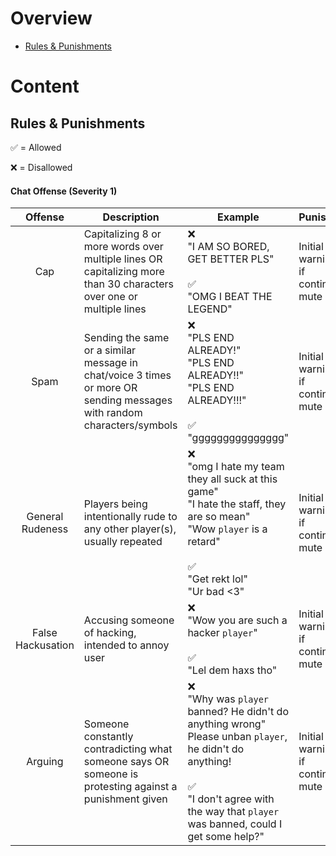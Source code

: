 # Overview

- [Rules & Punishments](#chat-offense-severity-1)


# Content

## Rules & Punishments

:white_check_mark: = Allowed  

:x: = Disallowed



#### Chat Offense (Severity 1)

|      Offense      |                                                      Description                                                       |                                                                                                                   Example                                                                                                                    |                Punishment                |
|:-----------------:| ---------------------------------------------------------------------------------------------------------------------- | -------------------------------------------------------------------------------------------------------------------------------------------------------------------------------------------------------------------------------------------- | ---------------------------------------- |
|        Cap        | Capitalizing 8 or more words over multiple lines OR capitalizing more than 30 characters over one or multiple lines    | :x: <br /> "I AM SO BORED, GET BETTER PLS" <br /><br /> :white_check_mark: <br /> "OMG I BEAT THE LEGEND"                                                                                                                                    | Initial warning and if continued, a mute |
|       Spam        | Sending the same or a similar message in chat/voice 3 times or more OR sending messages with random characters/symbols | :x: <br /> "PLS END ALREADY!" <br /> "PLS END ALREADY!!" <br /> "PLS END ALREADY!!!" <br /> <br /> :white_check_mark: <br /> "ggggggggggggggg"                                                                                               | Initial warning and if continued, a mute |
| General Rudeness  | Players being intentionally rude to any other player(s), usually repeated                                              | :x: <br /> "omg I hate my team they all suck at this game" <br /> "I hate the staff, they are so mean" <br /> "Wow `player` is a retard" <br /><br /> :white_check_mark: <br /> "Get rekt lol" <br /> "Ur bad <3"                            | Initial warning and if continued, a mute |
| False Hackusation | Accusing someone of hacking, intended to annoy user                                                                    | :x: <br /> "Wow you are such a hacker `player`" <br /><br /> :white_check_mark: <br /> "Lel dem haxs tho"                                                                                                                                    | Initial warning and if continued, a mute |
|      Arguing      | Someone constantly contradicting what someone says OR someone is protesting against a punishment given                 | :x: <br /> "Why was `player` banned? He didn't do anything wrong" <br /> Please unban `player`, he didn't do anything! <br /> <br /> :white_check_mark: <br /> "I don't agree with the way that `player` was banned, could I get some help?" | Initial warning and if continued, a mute                                         |

